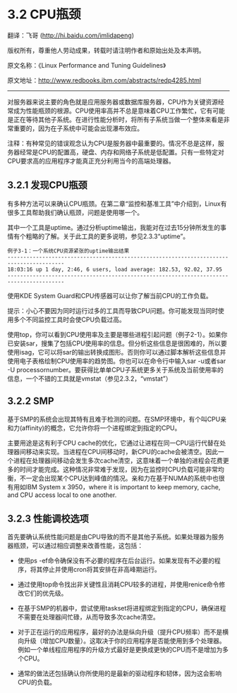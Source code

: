# 3.2 CPU瓶颈

翻译：飞哥 (http://hi.baidu.com/imlidapeng)

版权所有，尊重他人劳动成果，转载时请注明作者和原始出处及本声明。

原文名称：《Linux Performance and Tuning Guidelines》

原文地址：http://www.redbooks.ibm.com/abstracts/redp4285.html

-------------------------------------------------------------------------------------------

对服务器来说主要的角色就是应用服务器或数据库服务器，CPU作为关键资源经常成为性能瓶颈的根源。CPU使用率高并不总是意味着CPU工作繁忙，它有可能是正在等待其他子系统。在进行性能分析时，将所有子系统当做一个整体来看是非常重要的，因为在子系统中可能会出现瀑布效应。

注释：有种常见的错误观念认为CPU是服务器中最重要的。情况不总是这样，服务器经常是CPU的配置高，硬盘、内存和网络子系统是低配置。只有一些特定对CPU要求高的应用程序才能真正充分利用当今的高端处理器。

## 3.2.1 发现CPU瓶颈

有多种方法可以来确认CPU瓶颈。在第二章“监控和基准工具”中介绍到，Linux有很多工具帮助我们确认瓶颈，问题是使用哪一个。

其中一个工具是uptime。通过分析uptime输出，我能对在过去15分钟所发生的事情有个粗略的了解。关于此工具的更多说明，参见2.3.3“uptime”。

    例子3-1：一个系统CPU资源紧张的uptime输出结果
    ----------------------------------------------------------------------------------------
    18:03:16 up 1 day, 2:46, 6 users, load average: 182.53, 92.02, 37.95
    ----------------------------------------------------------------------------------------

使用KDE System Guard和CPU传感器可以让你了解当前CPU的工作负载。

提示：小心不要因为同时运行过多的工具而导致CPU问题。你可能发现当同时使用多个不同监控工具时会使CPU负载过高。

使用top，你可以看到CPU使用率及主要是哪些进程引起问题（例子2-1）。如果你已安装sar，搜集了包括CPU使用率的信息。但分析这些信息是很困难的，所以要使用isag，它可以将sar的输出转换成图形。否则你可以通过脚本解析这些信息并使用电子表格绘制CPU使用率的趋势图。你也可以在命令行中输入sar -u或者sar -U processornumber。要获得比单单CPU子系统更多关于系统及当前使用率的信息，一个不错的工具就是vmstat（参见2.3.2，“vmstat”）

## 3.2.2 SMP

基于SMP的系统会出现其特有且难于检测的问题。在SMP环境中，有个叫CPU亲和力(affinity)的概念，它允许你将一个进程绑定到指定的CPU。

主要用途是这有利于CPU cache的优化，它通过让进程在同一CPU运行代替在处理器间移动来实现。当进程在CPU间移动时，新CPU的cache会被清空。因此一个进程在处理器间移动会发生多次cache清空，这意味着一个单独的进程会花费更多的时间才能完成。这种情况非常难于发现，因为在监控时CPU负载可能非常均衡，不一定会出现某个CPU达到峰值的情况。亲和力在基于NUMA的系统中也很有用如IBM System x 3950，where it is important to keep memory, cache, and CPU access local to one another.

## 3.2.3 性能调校选项

首先要确认系统性能问题是由CPU导致的而不是其他子系统。如果处理器为服务器瓶颈，可以通过相应调整来改善性能，这包括：

* 使用ps -ef命令确保没有不必要的程序在后台运行。如果发现有不必要的程序，将其停止并使用cron将其安排在非高峰期运行。

* 通过使用top命令找出非关键性且消耗CPU较多的进程，并使用renice命令修改它们的优先级。

* 在基于SMP的机器中，尝试使用taskset将进程绑定到指定的CPU，确保进程不需要在处理器间忙碌，从而导致多次cache清空。

* 对于正在运行的应用程序，最好的办法是纵向升级（提升CPU频率）而不是横向升级（增加CPU数量）。这取决于你的应用程序是否能使用到多个处理器。例如一个单线程应用程序的升级方式最好是更换成更快的CPU而不是增加为多个CPU。

* 通常的做法还包括确认你所使用的是最新的驱动程序和韧体，因为这会影响CPU的负载。

